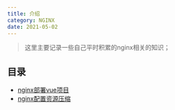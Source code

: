 ```yaml
---
title: 介绍
category: NGINX
date: 2021-05-02
---
```


> 这里主要记录一些自己平时积累的nginx相关的知识；

## 目录

- [nginx部署vue项目](05_nginx部署vue项目.md)
- [nginx配置资源压缩](10_nginx配置资源压缩.md)

